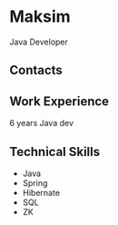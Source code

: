 # Maksim
Java Developer

## Contacts

## Work Experience
6 years Java dev

## Technical Skills
- Java
- Spring
- Hibernate
- SQL
- ZK